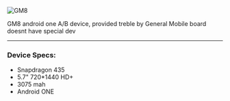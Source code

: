 ![GM8](https://cdn3.epey.com/resim/103869/m_general-mobile-gm-8-1.png)

GM8 android one A/B device, provided treble by General Mobile board doesnt have special dev

***
### Device Specs:

- Snapdragon 435 
- 5.7" 720*1440 HD+
- 3075 mah
- Android ONE
